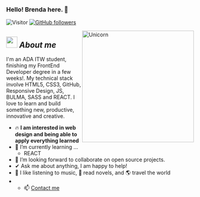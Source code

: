 ### Hello! Brenda here. 👋
![Visitor](https://visitor-badge.laobi.icu/badge?page_id=brendalamas.repoName) [![GitHub followers](https://img.shields.io/github/followers/brendalamas.svg?style=social&label=Follow)](https://github.com/brendalamas?tab=followers)<br/>

<!-- **brendalamas/brendalamas** is a ✨ _special_ ✨ repository because its `README.md` (this file) appears on your GitHub profile. -->
<img align="right" width=300px alt="Unicorn" src="https://c.tenor.com/GN73MKBawZYAAAAi/busy-cute.gif" />

## <img src="https://media.giphy.com/media/ObNTw8Uzwy6KQ/giphy.gif" width="30px">&nbsp;***About me***

I'm an ADA ITW student, finishing my FrontEnd Developer degree in a few weeks!. My technical stack involve HTML5, CSS3, GitHub, Responsive Design, JS, BULMA, SASS  and REACT. I love to learn and build something new, productive, innovative and creative.
- 🔥 **I am interested in web design and being able to apply everything learned**
- 🌱 I’m currently learning ...
  - REACT
- 👯 I’m looking forward to collaborate on open source projects.
- ✔ Ask me about anything, I am happy to help!
- 🎵 I like listening to music, 📖 read novels, and 🌎 travel the world
- - 📫 <a href="https://www.linkedin.com/in/brenda-lamas-597b79145/">Contact me</a>
